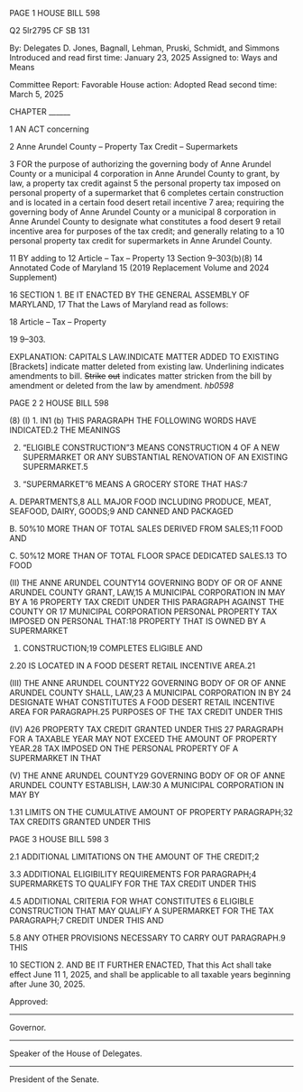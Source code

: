 PAGE 1
HOUSE BILL 598

Q2 5lr2795
CF SB 131

By: Delegates D. Jones, Bagnall, Lehman, Pruski, Schmidt, and Simmons
Introduced and read first time: January 23, 2025
Assigned to: Ways and Means

Committee Report: Favorable
House action: Adopted
Read second time: March 5, 2025

CHAPTER ______

1 AN ACT concerning

2 Anne Arundel County – Property Tax Credit – Supermarkets

3 FOR the purpose of authorizing the governing body of Anne Arundel County or a municipal
4 corporation in Anne Arundel County to grant, by law, a property tax credit against
5 the personal property tax imposed on personal property of a supermarket that
6 completes certain construction and is located in a certain food desert retail incentive
7 area; requiring the governing body of Anne Arundel County or a municipal
8 corporation in Anne Arundel County to designate what constitutes a food desert
9 retail incentive area for purposes of the tax credit; and generally relating to a
10 personal property tax credit for supermarkets in Anne Arundel County.

11 BY adding to
12 Article – Tax – Property
13 Section 9–303(b)(8)
14 Annotated Code of Maryland
15 (2019 Replacement Volume and 2024 Supplement)

16 SECTION 1. BE IT ENACTED BY THE GENERAL ASSEMBLY OF MARYLAND,
17 That the Laws of Maryland read as follows:

18 Article – Tax – Property

19 9–303.

EXPLANATION: CAPITALS LAW.INDICATE MATTER ADDED TO EXISTING
[Brackets] indicate matter deleted from existing law.
Underlining indicates amendments to bill.
~~Strike~~ ~~out~~ indicates matter stricken from the bill by amendment or deleted from the law by
amendment. *hb0598*

PAGE 2
2 HOUSE BILL 598

(8) (I) 1. IN1 (b) THIS PARAGRAPH THE FOLLOWING WORDS HAVE
INDICATED.2 THE MEANINGS

2. “ELIGIBLE CONSTRUCTION”3 MEANS CONSTRUCTION
4 OF A NEW SUPERMARKET OR ANY SUBSTANTIAL RENOVATION OF AN EXISTING
SUPERMARKET.5

3. “SUPERMARKET”6 MEANS A GROCERY STORE THAT
HAS:7

A. DEPARTMENTS,8 ALL MAJOR FOOD INCLUDING
PRODUCE, MEAT, SEAFOOD, DAIRY, GOODS;9 AND CANNED AND PACKAGED

B. 50%10 MORE THAN OF TOTAL SALES DERIVED FROM
SALES;11 FOOD AND

C. 50%12 MORE THAN OF TOTAL FLOOR SPACE DEDICATED
SALES.13 TO FOOD

(II) THE ANNE ARUNDEL COUNTY14 GOVERNING BODY OF OR OF
ANNE ARUNDEL COUNTY GRANT, LAW,15 A MUNICIPAL CORPORATION IN MAY BY A
16 PROPERTY TAX CREDIT UNDER THIS PARAGRAPH AGAINST THE COUNTY OR
17 MUNICIPAL CORPORATION PERSONAL PROPERTY TAX IMPOSED ON PERSONAL
THAT:18 PROPERTY THAT IS OWNED BY A SUPERMARKET

1. CONSTRUCTION;19 COMPLETES ELIGIBLE AND

2.20 IS LOCATED IN A FOOD DESERT RETAIL INCENTIVE
AREA.21

(III) THE ANNE ARUNDEL COUNTY22 GOVERNING BODY OF OR OF
ANNE ARUNDEL COUNTY SHALL, LAW,23 A MUNICIPAL CORPORATION IN BY
24 DESIGNATE WHAT CONSTITUTES A FOOD DESERT RETAIL INCENTIVE AREA FOR
PARAGRAPH.25 PURPOSES OF THE TAX CREDIT UNDER THIS

(IV) A26 PROPERTY TAX CREDIT GRANTED UNDER THIS
27 PARAGRAPH FOR A TAXABLE YEAR MAY NOT EXCEED THE AMOUNT OF PROPERTY
YEAR.28 TAX IMPOSED ON THE PERSONAL PROPERTY OF A SUPERMARKET IN THAT

(V) THE ANNE ARUNDEL COUNTY29 GOVERNING BODY OF OR OF
ANNE ARUNDEL COUNTY ESTABLISH, LAW:30 A MUNICIPAL CORPORATION IN MAY BY

1.31 LIMITS ON THE CUMULATIVE AMOUNT OF PROPERTY
PARAGRAPH;32 TAX CREDITS GRANTED UNDER THIS

PAGE 3
HOUSE BILL 598 3

2.1 ADDITIONAL LIMITATIONS ON THE AMOUNT OF THE
CREDIT;2

3.3 ADDITIONAL ELIGIBILITY REQUIREMENTS FOR
PARAGRAPH;4 SUPERMARKETS TO QUALIFY FOR THE TAX CREDIT UNDER THIS

4.5 ADDITIONAL CRITERIA FOR WHAT CONSTITUTES
6 ELIGIBLE CONSTRUCTION THAT MAY QUALIFY A SUPERMARKET FOR THE TAX
PARAGRAPH;7 CREDIT UNDER THIS AND

5.8 ANY OTHER PROVISIONS NECESSARY TO CARRY OUT
PARAGRAPH.9 THIS

10 SECTION 2. AND BE IT FURTHER ENACTED, That this Act shall take effect June
11 1, 2025, and shall be applicable to all taxable years beginning after June 30, 2025.

Approved:

________________________________________________________________________________
Governor.

________________________________________________________________________________
Speaker of the House of Delegates.

________________________________________________________________________________
President of the Senate.